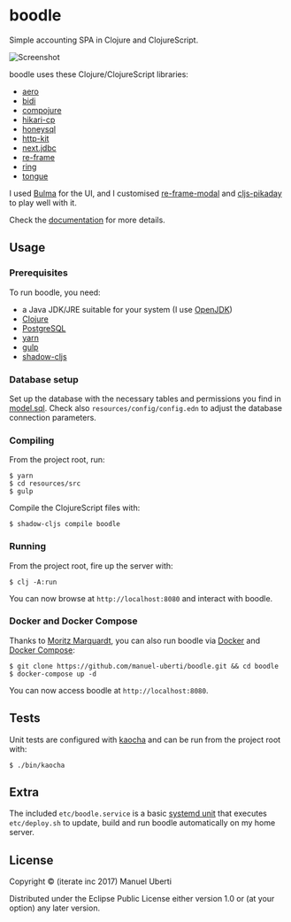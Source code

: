 # boodle

Simple accounting SPA in Clojure and ClojureScript.

![Screenshot](https://github.com/manuel-uberti/boodle/blob/master/resources/img/screenshot.png)

boodle uses these Clojure/ClojureScript libraries:

- [aero](https://github.com/juxt/aero)
- [bidi](https://github.com/juxt/bidi)
- [compojure](https://github.com/weavejester/compojure)
- [hikari-cp](https://github.com/tomekw/hikari-cp)
- [honeysql](https://github.com/jkk/honeysql)
- [http-kit](http://www.http-kit.org/)
- [next.jdbc](https://github.com/seancorfield/next-jdbc)
- [re-frame](https://github.com/Day8/re-frame)
- [ring](https://github.com/ring-clojure/ring)
- [tongue](https://github.com/tonsky/tongue)

I used [Bulma](https://bulma.io/) for the UI, and I customised
[re-frame-modal](https://github.com/benhowell/re-frame-modal) and
[cljs-pikaday](https://github.com/timgilbert/cljs-pikaday) to play well with it.

Check the
[documentation](https://github.com/manuel-uberti/boodle/blob/master/doc/index.md)
for more details.

## Usage

### Prerequisites

To run boodle, you need:

- a Java JDK/JRE suitable for your system (I use
  [OpenJDK](https://openjdk.java.net/))
- [Clojure](https://clojure.org/guides/getting_started)
- [PostgreSQL](https://www.postgresql.org)
- [yarn](https://yarnpkg.com/en/)
- [gulp](https://gulpjs.com/)
- [shadow-cljs](http://shadow-cljs.org/)

### Database setup

Set up the database with the necessary tables and permissions you find in
[model.sql](https://github.com/manuel-uberti/boodle/blob/master/resources/sql/model.sql).
Check also `resources/config/config.edn` to adjust the database connection
parameters.

### Compiling

From the project root, run:

```console
$ yarn
$ cd resources/src
$ gulp
```

Compile the ClojureScript files with:

```console
$ shadow-cljs compile boodle
```

### Running

From the project root, fire up the server with:

```console
$ clj -A:run
```

You can now browse at `http://localhost:8080` and interact with boodle.

### Docker and Docker Compose

Thanks to [Moritz Marquardt](https://github.com/moqmar), you can also run boodle
via [Docker](https://docs.docker.com/get-started/) and [Docker
Compose](https://docs.docker.com/compose/overview/):

```console
$ git clone https://github.com/manuel-uberti/boodle.git && cd boodle
$ docker-compose up -d
```
You can now access boodle at `http://localhost:8080`.

## Tests

Unit tests are configured with [kaocha](https://github.com/lambdaisland/kaocha)
and can be run from the project root with:

```console
$ ./bin/kaocha
```

## Extra

The included `etc/boodle.service` is a basic [systemd
unit](https://www.freedesktop.org/software/systemd/man/systemd.unit.html) that
executes `etc/deploy.sh` to update, build and run boodle automatically on my
home server.

## License

Copyright © (iterate inc 2017) Manuel Uberti

Distributed under the Eclipse Public License either version 1.0 or (at
your option) any later version.
